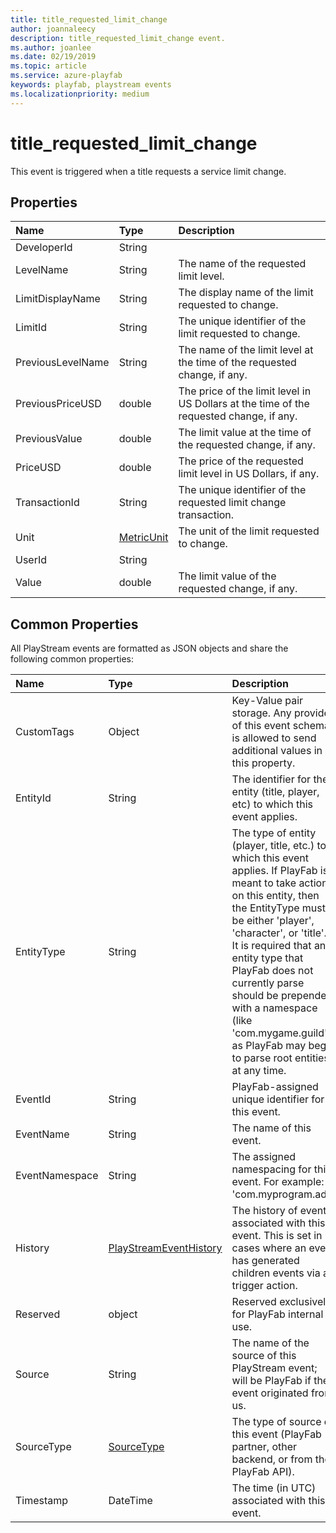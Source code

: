 ```yaml
---
title: title_requested_limit_change
author: joannaleecy
description: title_requested_limit_change event.
ms.author: joanlee
ms.date: 02/19/2019
ms.topic: article
ms.service: azure-playfab
keywords: playfab, playstream events
ms.localizationpriority: medium
---
```


# title_requested_limit_change

This event is triggered when a title requests a service limit change.

## Properties

|Name|Type|Description|
| :--------------------|:-------------------|:----------------------|
|DeveloperId|String||
|LevelName|String|The name of the requested limit level.|
|LimitDisplayName|String|The display name of the limit requested to change.|
|LimitId|String|The unique identifier of the limit requested to change.|
|PreviousLevelName|String|The name of the limit level at the time of the requested change, if any.|
|PreviousPriceUSD|double|The price of the limit level in US Dollars at the time of the requested change, if any.|
|PreviousValue|double|The limit value at the time of the requested change, if any.|
|PriceUSD|double|The price of the requested limit level in US Dollars, if any.|
|TransactionId|String|The unique identifier of the requested limit change transaction.|
|Unit|[MetricUnit](data-types/metricunit.md)|The unit of the limit requested to change.|
|UserId|String||
|Value|double|The limit value of the requested change, if any.|

## Common Properties

All PlayStream events are formatted as JSON objects and share the following common properties:

|Name|Type|Description|
| :--------------------|:-------------------|:----------------------|
|CustomTags|Object|Key-Value pair storage. Any provider of this event schema is allowed to send additional values in this property.|
|EntityId|String|The identifier for the entity (title, player, etc) to which this event applies.|
|EntityType|String|The type of entity (player, title, etc.) to which this event applies. If PlayFab is meant to take action on this entity, then the EntityType must be either 'player', 'character', or 'title'. It is required that any entity type that PlayFab does not currently parse should be prepended with a namespace (like 'com.mygame.guild') as PlayFab may begin to parse root entities at any time.|
|EventId|String|PlayFab-assigned unique identifier for this event.|
|EventName|String|The name of this event.|
|EventNamespace|String|The assigned namespacing for this event. For example: 'com.myprogram.ads'|
|History|[PlayStreamEventHistory](data-types/playstreameventhistory.md)|The history of events associated with this event. This is set in cases where an event has generated children events via a trigger action.|
|Reserved|object|Reserved exclusively for PlayFab internal use.|
|Source|String|The name of the source of this PlayStream event; will be PlayFab if the event originated from us.|
|SourceType|[SourceType](data-types/sourcetype.md)|The type of source of this event (PlayFab partner, other backend, or from the PlayFab API).|
|Timestamp|DateTime|The time (in UTC) associated with this event.|